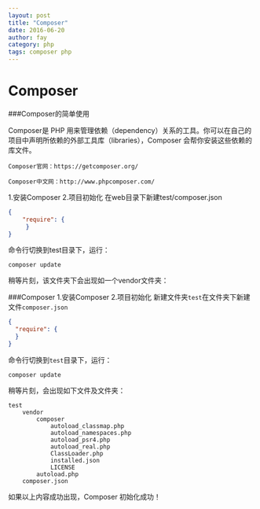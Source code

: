 ```yaml
---
layout: post
title: "Composer"
date: 2016-06-20
author: fay
category: php
tags: composer php
---
```


# Composer

###Composer的简单使用

Composer是 PHP 用来管理依赖（dependency）关系的工具。你可以在自己的项目中声明所依赖的外部工具库（libraries），Composer 会帮你安装这些依赖的库文件。

```
Composer官网：https://getcomposer.org/

Composer中文网：http://www.phpcomposer.com/
```

1.安装Composer
2.项目初始化
在web目录下新建test/composer.json

```json
{
    "require": {
     }
}
```
命令行切换到test目录下，运行：

```
composer update
```

稍等片刻，该文件夹下会出现如一个vendor文件夹：




###Composer
1.安装Composer
2.项目初始化
新建文件夹`test`在文件夹下新建文件`composer.json`

```json
{
  "require": {
  }
}
```

命令行切换到`test`目录下，运行：

```
composer update
```

稍等片刻，会出现如下文件及文件夹：
```
test
    vendor
        composer
            autoload_classmap.php
            autoload_namespaces.php
            autoload_psr4.php
            autoload_real.php
            ClassLoader.php
            installed.json
            LICENSE
        autoload.php
    composer.json
```
如果以上内容成功出现，Composer 初始化成功！
